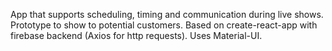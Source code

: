 App that supports scheduling, timing and communication during live shows. Prototype to show to potential customers.
Based on create-react-app with firebase backend (Axios for http requests). Uses Material-UI.
